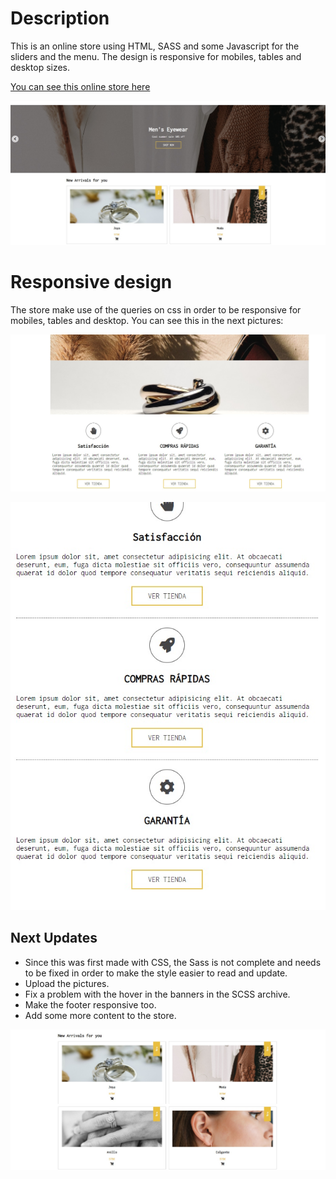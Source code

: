# Description

This is an online store using HTML, SASS and some Javascript for the sliders and the menu. The design is responsive for mobiles, tables and desktop sizes. 

[You can see this online store here](https://oscarandio.github.io/Luxury-fashion-accesories-store/)

![Thumbnail](https://raw.githubusercontent.com/Oscarandio/Luxury-fashion-accesories-store/main/images/thumbnail.jpg)

# Responsive design

The store make use of the queries on css in order to be responsive for mobiles, tables and desktop. You can see this in the next pictures:

![Thumbnail](https://raw.githubusercontent.com/Oscarandio/Luxury-fashion-accesories-store/main/images/desktop2.jpg)

![Thumbnail](https://raw.githubusercontent.com/Oscarandio/Luxury-fashion-accesories-store/main/images/mobile.jpg)


## Next Updates

- Since this was first made with CSS, the Sass is not complete and needs to be fixed in order to make the style easier to read and update.
- Upload the pictures.
- Fix a problem with the hover in the banners in the SCSS archive.
- Make the footer responsive too.
- Add some more content to the store.

![Thumbnail](https://raw.githubusercontent.com/Oscarandio/Luxury-fashion-accesories-store/main/images/desktop.jpg)


